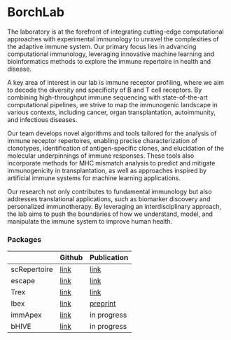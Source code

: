 # BorchLab

The laboratory is at the forefront of integrating cutting-edge computational approaches with experimental immunology to unravel the complexities of the adaptive immune system. 
Our primary focus lies in advancing computational immunology, leveraging innovative machine learning and bioinformatics methods to explore the immune repertoire in health and disease.

A key area of interest in our lab is immune receptor profiling, where we aim to decode the diversity and specificity of B and T cell receptors. By combining high-throughput immune
sequencing with state-of-the-art computational pipelines, we strive to map the immunogenic landscape in various contexts, including cancer, organ transplantation, autoimmunity, and 
infectious diseases.

Our team develops novel algorithms and tools tailored for the analysis of immune receptor repertoires, enabling precise characterization of clonotypes, identification of antigen-specific 
clones, and elucidation of the molecular underpinnings of immune responses. These tools also incorporate methods for MHC mismatch analysis to predict and mitigate immunogenicity in transplantation, 
as well as approaches inspired by artificial immune systems for machine learning applications.

Our research not only contributes to fundamental immunology but also addresses translational applications, such as biomarker discovery and personalized immunotherapy. 
By leveraging an interdisciplinary approach, the lab aims to push the boundaries of how we understand, model, and manipulate the immune system to improve human health.

### Packages

|              | Github                                                  | Publication  | 
|--------------|---------------------------------------------------------|--------------|
| scRepertoire | [link](https://github.com/BorchLab/scRepertoire)   | [link](https://pmc.ncbi.nlm.nih.gov/articles/PMC7400693/) | 
| escape       | [link](https://github.com/BorchLab/escape)         | [link](https://pubmed.ncbi.nlm.nih.gov/33504936/)  | 
| Trex         | [link](https://github.com/BorchLab/Trex)           | [link](https://pubmed.ncbi.nlm.nih.gov/39164479/)  | 
| Ibex         | [link](https://github.com/BorchLab/Ibex)           | [preprint](https://www.biorxiv.org/content/10.1101/2022.11.09.515787v2.abstract)  | 
| immApex      | [link ](https://github.com/BorchLab/immApex)       | in progress  | 
| bHIVE        | [link ](https://github.com/BorchLab/bHIVE)         | in progress  |
